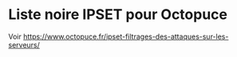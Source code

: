 
Liste noire IPSET pour Octopuce
===============================

Voir https://www.octopuce.fr/ipset-filtrages-des-attaques-sur-les-serveurs/
